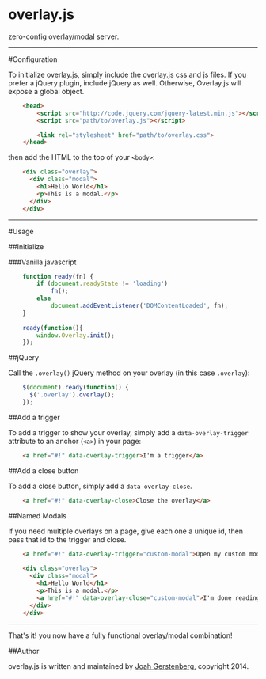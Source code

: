# overlay.js

zero-config overlay/modal server.

---

#Configuration

To initialize overlay.js, simply include the overlay.js css and js files. If you prefer a jQuery plugin, include jQuery as well. Otherwise, Overlay.js will expose a global object.

```html
    <head>
        <script src="http://code.jquery.com/jquery-latest.min.js"></script>
        <script src="path/to/overlay.js"></script>

        <link rel="stylesheet" href="path/to/overlay.css">
    </head>
```

then add the HTML to the top of your `<body>`:

```html
    <div class="overlay">
      <div class="modal">
        <h1>Hello World</h1>
        <p>This is a modal.</p>
      </div>
    </div>
```

---

#Usage

##Initialize

###Vanilla javascript

```javascript
    function ready(fn) {
        if (document.readyState != 'loading')
            fn();
        else
            document.addEventListener('DOMContentLoaded', fn);    
    }
    
    ready(function(){
        window.Overlay.init();
    });
```

##jQuery

Call the `.overlay()` jQuery method on your overlay (in this case `.overlay`):

```javascript
    $(document).ready(function() {
      $('.overlay').overlay();
    });
```

##Add a trigger

To add a trigger to show your overlay, simply add a `data-overlay-trigger` attribute to an anchor (`<a>`) in your page:

```html
    <a href="#!" data-overlay-trigger>I'm a trigger</a>
```

##Add a close button

To add a close button, simply add a `data-overlay-close`.

```html
    <a href="#!" data-overlay-close>Close the overlay</a>
```

##Named Modals

If you need multiple overlays on a page, give each one a unique id, then pass that id to the trigger and close.

```html
    <a href="#!" data-overlay-trigger="custom-modal">Open my custom modal!</a>
    
    <div class="overlay">
      <div class="modal">
        <h1>Hello World</h1>
        <p>This is a modal.</p>
        <a href="#!" data-overlay-close="custom-modal">I'm done reading this overlay, close it!</a>
      </div>
    </div>
```

---

That's it! you now have a fully functional overlay/modal combination!

##Author

overlay.js is written and maintained by [Joah Gerstenberg](http://www.joahg.com), copyright 2014.